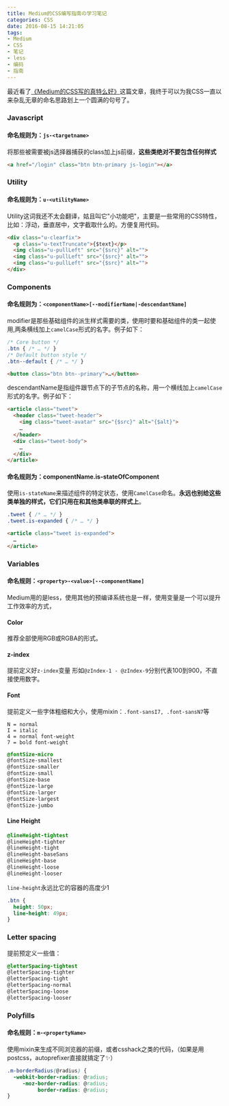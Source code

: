```yaml
---
title: Medium的CSS编写指南の学习笔记
categories: CSS
date: 2016-08-15 14:21:05
tags:
- Medium
- CSS
- 笔记
- less
- 编码
- 指南
---
```


最近看了[《Medium的CSS写的真特么好》](https://medium.com/@fat/mediums-css-is-actually-pretty-fucking-good-b8e2a6c78b06#.71ttzygsz)这篇文章，我终于可以为我CSS一直以来杂乱无章的命名思路划上一个圆满的句号了。

<!-- more -->

### Javascript

#### 命名规则为：`js-<targetname>`

将那些被需要被js选择器捕获的class加上js前缀，**这些类绝对不要包含任何样式**

```html
<a href="/login" class="btn btn-primary js-login"></a>
```

### Utility

#### 命名规则为：`u-<utilityName>`
Utility这词我还不太会翻译，姑且叫它"小功能吧"，主要是一些常用的CSS特性，比如：浮动，垂直居中，文字截取什么的。方便复用代码。

```html
<div class="u-clearfix">
  <p class="u-textTruncate">{$text}</p>
  <img class="u-pullLeft" src="{$src}" alt="">
  <img class="u-pullLeft" src="{$src}" alt="">
  <img class="u-pullLeft" src="{$src}" alt="">
</div>
```

### Components

#### 命名规则为：`<componentName>[--modifierName|-descendantName]`

modifier是那些基础组件的派生样式需要的类，使用时要和基础组件的类一起使用,两条横线加上`camelCase`形式的名字。例子如下：
```css
/* Core button */
.btn { /* … */ }
/* Default button style */
.btn--default { /* … */ }
```
```html
<button class="btn btn--primary">…</button>
```

descendantName是指组件跟节点下的子节点的名称，用一个横线加上`camelCase`形式的名字。例子如下：
```html
<article class="tweet">
  <header class="tweet-header">
    <img class="tweet-avatar" src="{$src}" alt="{$alt}">
    …
  </header>
  <div class="tweet-body">
    …
  </div>
</article>
```
#### 命名规则为：componentName.is-stateOfComponent
使用`is-stateName`来描述组件的特定状态，使用`CamelCase`命名。**永远也别给这些类单独的样式，它们只用在和其他类串联的样式上**。
```CSS
.tweet { /* … */ }
.tweet.is-expanded { /* … */ }
```
```html
<article class="tweet is-expanded">
  …
</article>
```
### Variables

#### 命名规则：`<property>-<value>[--componentName]`

Medium用的是less，使用其他的预编译系统也是一样，使用变量是一个可以提升工作效率的方式，

#### Color
推荐全部使用RGB或RGBA的形式。

#### z-index
提前定义好`z-index`变量
形如`@zIndex-1 - @zIndex-9`分别代表100到900，不直接使用数字。

#### Font
提前定义一些字体粗细和大小，使用mixin：`.font-sansI7, .font-sansN7`等
```
N = normal
I = italic
4 = normal font-weight
7 = bold font-weight
```

```css
@fontSize-micro
@fontSize-smallest
@fontSize-smaller
@fontSize-small
@fontSize-base
@fontSize-large
@fontSize-larger
@fontSize-largest
@fontSize-jumbo
```
#### Line Height

```css
@lineHeight-tightest
@lineHeight-tighter
@lineHeight-tight
@lineHeight-baseSans
@lineHeight-base
@lineHeight-loose
@lineHeight-looser
```

`line-height`永远比它的容器的高度少1

```CSS
.btn {
  height: 50px;
  line-height: 49px;
}
```

### Letter spacing

提前预定义一些值：

```css
@letterSpacing-tightest
@letterSpacing-tighter
@letterSpacing-tight
@letterSpacing-normal
@letterSpacing-loose
@letterSpacing-looser
```

### Polyfills

#### 命名规则：`m-<propertyName>`

使用mixin来生成不同浏览器的前缀，或者csshack之类的代码，（如果是用postcss，autoprefixer直接就搞定了✨）
```css
.m-borderRadius(@radius) {
  -webkit-border-radius: @radius;
     -moz-border-radius: @radius;
          border-radius: @radius;
}
```
